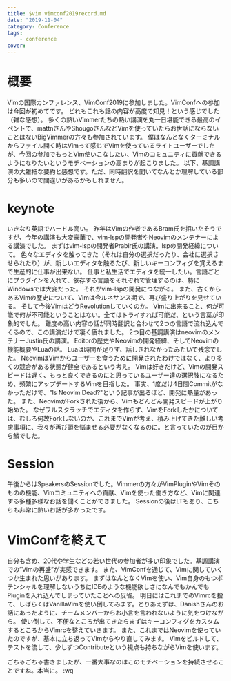 ```yaml
---
title: $vim vimconf2019record.md
date: "2019-11-04"
category: Conference
tags: 
    - conference
cover: 
---
```


# 概要
Vimの国際カンファレンス、VimConf2019に参加しました。VimConfへの参加は今回が初めてです。
どれもこれも話の内容が高度で知見！という感じでした（雑な感想）。
多くの熱いVimmerたちの熱い講演を丸一日堪能できる最高のイベントで、mattnさんやShougoさんなどVimを使っていたらお世話にならないことはないBigVimmerの方々も参加されています。
僕はなんとなくターミナルからファイル開く時はVimって感じでVimを使っているライトユーザーでしたが、今回の参加でもっとVim使いこなしたい、Vimのコミュニティに貢献できるようになりたいというモチベーションの高まりが起こりました。
以下、基調講演の大雑把な要約と感想です。ただ、同時翻訳を聞いてなんとか理解している部分も多いので間違いがあるかもしれません。

# keynote
いきなり英語でハードル高い。
昨年はVimの作者であるBram氏を招いたそうですが、今年の講演も大変豪華で、vim-lspの開発者やNeovimのメンテナーによる講演でした。
まずはvim-lspの開発者Prabir氏の講演。lspの開発経緯について。
色々なエディタを触ってきた（それは自分の選択だったり、会社に選択させられたり）が、新しいエディタを触るたび、新しいキーコンフィグを覚えるまで生産的に仕事が出来ない。
仕事と私生活でエディタを統一したい。言語ごとにプラグインを入れて、依存する言語をそれぞれで管理するのは、特にWindowsでは大変だった。
それがvim-lspの開発につながる。
また、古くからあるVimの歴史について、Vimは今ルネサンス期で、再び盛り上がりを見せている。
そして今後VimはどうRevolutionしていくのか。
Vimに出来ること、何が可能で何が不可能ということはない。全てはトライすれば可能だ、という言葉が印象的でした。
難度の高い内容の話が同時翻訳と合わせて2つの言語で流れ込んでくるので、この講演だけで凄く疲れました。
2つ目の基調講演はneovimのメンテナーJustin氏の講演。
Editorの歴史やNeovimの開発経緯、そしてNeovimの機能概要やLuaの話。
Luaは時間が足りず、話しきれなかったみたいで残念でした。
NeovimはVimからユーザーを食うために開発されたわけではなく、より多くの競合がある状態が健全であるという考え。
Vimは好きだけど、Vimの開発スピードは遅く、もっと良くできるのにと思っているユーザー達の選択肢になるため、頻繁にアップデートするVimを目指した。
事実、1度だけ4日間Commitがなかっただけで、"Is Neovim Dead?"という記事が出るほど、開発に熱量があった。
また、NeovimがForkされた後から、Vimもどんどん開発スピードが上がり始めた。
なぜフルスクラッチでエディタを作らず、VimをForkしたかについては、むしろ何故Forkしないのか、これまでVimが考え、積み上げてきた難しい考慮事項に、我々が再び頭を悩ませる必要がなくなるのに。と言っていたのが目から鱗でした。

# Session
午後からはSpeakersのSessionでした。Vimmerの方々がVimPluginやVimそのものの機能、Vimコミュニティへの貢献、Vimを使った働き方など、Vimに関連する多種多様なお話を聞くことができました。
Sessionの後はLTもあり、こちらも非常に熱いお話が多かったです。

# VimConfを終えて
自分も含め、20代や学生などの若い世代の参加者が多い印象でした。基調講演での”Vimの再盛”が実感できます。
また、VimConfを通じて、Vimに関していくつか生まれた思いがあります。
まずはなんとなくVimを使い、Vim自身のもつポテンシャルを理解しないうちにIDEのような機能欲しさになんでもかんでもPluginを入れ込んでしまっていたことへの反省。
明日にはこれまでのVimrcを捨て、しばらくはVanillaVimを使い倒してみます。とりあえずは、Danishさんのお話にあったように、チームメンバーからお小言を言われないように気をつけながら。
使い倒して、不便なところが出てきたらまずはキーコンフィグをカスタムするところからVimrcを整えていきます。
また、これまではNeovimを使っていたのですが、基本に立ち返ってVimからやり直してみます。
Vimをビルドして、テストを流して、少しずつContributeという視点も持ちながらVimを使います。

ごちゃごちゃ書きましたが、一番大事なのはこのモチベーションを持続させることですね。本当に。
:wq
